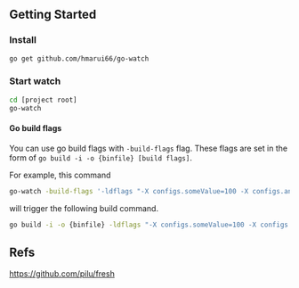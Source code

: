 ## Getting Started

### Install
```sh
go get github.com/hmarui66/go-watch
```

### Start watch
```sh
cd [project root]
go-watch
```

#### Go build flags

You can use go build flags with `-build-flags` flag.
These flags are set in the form of `go build -i -o {binfile} [build flags]`.

For example, this command

```sh
go-watch -build-flags '-ldflags "-X configs.someValue=100 -X configs.anotherValue=300"'
```

will trigger the following build command.

```sh
go build -i -o {binfile} -ldflags "-X configs.someValue=100 -X configs.anotherValue=300"
```

## Refs

https://github.com/pilu/fresh
